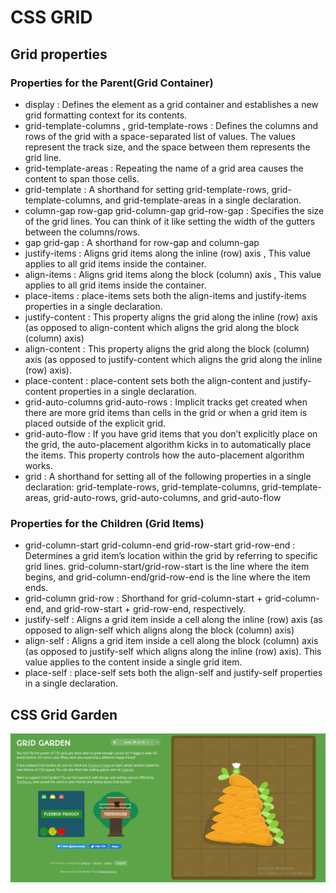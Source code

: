 # CSS GRID
## Grid properties
### Properties for the Parent(Grid Container)
* display : Defines the element as a grid container and establishes a new grid formatting context for its contents.
* grid-template-columns ,
grid-template-rows : Defines the columns and rows of the grid with a space-separated list of values. The values represent the track size, and the space between them represents the grid line.
* grid-template-areas : Repeating the name of a grid area causes the content to span those cells.
* grid-template : A shorthand for setting grid-template-rows, grid-template-columns, and grid-template-areas in a single declaration.
* column-gap
row-gap
grid-column-gap
grid-row-gap :
Specifies the size of the grid lines. You can think of it like setting the width of the gutters between the columns/rows.
* gap
grid-gap :
A shorthand for row-gap and column-gap
* justify-items :
Aligns grid items along the inline (row) axis , This value applies to all grid items inside the container.
* align-items :
Aligns grid items along the block (column) axis , This value applies to all grid items inside the container.
* place-items :
place-items sets both the align-items and justify-items properties in a single declaration.
* justify-content : This property aligns the grid along the inline (row) axis (as opposed to align-content which aligns the grid along the block (column) axis)
* align-content : This property aligns the grid along the block (column) axis (as opposed to justify-content which aligns the grid along the inline (row) axis).
* place-content : place-content sets both the align-content and justify-content properties in a single declaration.
* grid-auto-columns
grid-auto-rows :  Implicit tracks get created when there are more grid items than cells in the grid or when a grid item is placed outside of the explicit grid.
* grid-auto-flow :
If you have grid items that you don’t explicitly place on the grid, the auto-placement algorithm kicks in to automatically place the items. This property controls how the auto-placement algorithm works.
* grid :
A shorthand for setting all of the following properties in a single declaration: grid-template-rows, grid-template-columns, grid-template-areas, grid-auto-rows, grid-auto-columns, and grid-auto-flow
### Properties for the Children (Grid Items)
* grid-column-start
grid-column-end
grid-row-start
grid-row-end : Determines a grid item’s location within the grid by referring to specific grid lines. grid-column-start/grid-row-start is the line where the item begins, and grid-column-end/grid-row-end is the line where the item ends.
* grid-column
grid-row :
Shorthand for grid-column-start + grid-column-end, and grid-row-start + grid-row-end, respectively.
* justify-self :
Aligns a grid item inside a cell along the inline (row) axis (as opposed to align-self which aligns along the block (column) axis)
* align-self :
Aligns a grid item inside a cell along the block (column) axis (as opposed to justify-self which aligns along the inline (row) axis). This value applies to the content inside a single grid item.
* place-self :
place-self sets both the align-self and justify-self properties in a single declaration.

## CSS Grid Garden
![win2](https://github.com/tamaraalbilleh/reading-notes/blob/main/Code301Reading-Notes/win2.PNG?raw=true)
